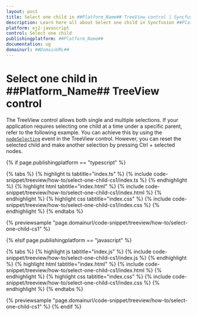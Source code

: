 ```yaml
---
layout: post
title: Select one child in ##Platform_Name## TreeView control | Syncfusion
description: Learn here all about Select one child in Syncfusion ##Platform_Name## TreeView control of Syncfusion Essential JS 2 and more.
platform: ej2-javascript
control: Select one child
publishingplatform: ##Platform_Name##
documentation: ug
domainurl: ##DomainURL##
---
```


# Select one child in ##Platform_Name## TreeView control

The TreeView control allows both single and multiple selections. If your application requires selecting one child at a time under a specific parent, refer to the following example. You can achieve this by using the [`nodeSelecting`](../../api/treeview#nodeselecting)  event in the TreeView control. However, you can reset the selected child and make another selection by pressing Ctrl + selected nodes.

{% if page.publishingplatform == "typescript" %}

 {% tabs %}
{% highlight ts tabtitle="index.ts" %}
{% include code-snippet/treeview/how-to/select-one-child-cs1/index.ts %}
{% endhighlight %}
{% highlight html tabtitle="index.html" %}
{% include code-snippet/treeview/how-to/select-one-child-cs1/index.html %}
{% endhighlight %}
{% highlight css tabtitle="index.css" %}
{% include code-snippet/treeview/how-to/select-one-child-cs1/index.css %}
{% endhighlight %}
{% endtabs %}

{% previewsample "page.domainurl/code-snippet/treeview/how-to/select-one-child-cs1" %}

{% elsif page.publishingplatform == "javascript" %}

{% tabs %}
{% highlight js tabtitle="index.js" %}
{% include code-snippet/treeview/how-to/select-one-child-cs1/index.js %}
{% endhighlight %}
{% highlight html tabtitle="index.html" %}
{% include code-snippet/treeview/how-to/select-one-child-cs1/index.html %}
{% endhighlight %}
{% highlight css tabtitle="index.css" %}
{% include code-snippet/treeview/how-to/select-one-child-cs1/index.css %}
{% endhighlight %}
{% endtabs %}

{% previewsample "page.domainurl/code-snippet/treeview/how-to/select-one-child-cs1" %}
{% endif %}